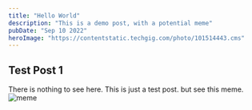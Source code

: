 ```yaml
---
title: "Hello World"
description: "This is a demo post, with a potential meme"
pubDate: "Sep 10 2022"
heroImage: "https://contentstatic.techgig.com/photo/101514443.cms"
---
```


## Test Post 1

There is nothing to see here. This is just a test post.
but see this meme.
![meme](https://i.pinimg.com/474x/f4/c5/6d/f4c56dd5561ed565cdb2680bc532f7b4.jpg)